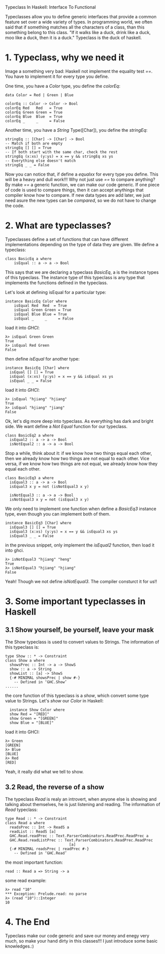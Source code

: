 Typeclass In Haskell: Interface To Functional

Typeclasses allow you to define generic interfaces that provide a common feature 
set over a wide variety of types. In programming world, we often said that if 
something matches all the characters of a class, than this something belong to 
this class. "If it walks like a duck, drink like a duck, moo like a duck, then 
it is a duck." Typeclass is the duck of haskell.

# 1. Typeclass, why we need it
Image a something very bad: Haskell not implement the equality test *==*. You have
to implement it for every type you define. 

One time, you have a *Color* type, you define the *colorEq*:
```
data Color = Red | Green | Blue

colorEq :: Color -> Color -> Bool
colorEq Red   Red   = True
colorEq Green Green = True
colorEq Blue  Blue  = True
colorEq _     _     = False
```

Another time, you have a *String* Type([Char]), you define the *stringEq*:
```
stringEq :: [Char] -> [Char] -> Bool
-- Match if both are empty
stringEq [] [] = True
-- If both start with the same char, check the rest
stringEq (x:xs) (y:ys) = x == y && stringEq xs ys
-- Everything else doesn't match
stringEq _ _ = False
```

Now you can notice that, if define a *equalxx* for every type you define. This
will be a heavy and dull work!!! Why not just use *==* to compare anything? By
make *==* a generic function, we can make our code generic. If one piece of code
is used to compare things, then it can accept anythings that compiler know how
to compare. If new data types are add later, we just need asure the new types 
can be *compared*, so we do not have to change the code.

# 2. What are typeclasses?
Typeclasses define a set of functions that can have different implementations
depending on the type of data they are given. We define a typeclass:
```
class BasicEq a where
    isEqual :: a -> a -> Bool
```
This says that we are declaring a typeclass *BasicEq*, a is the instance types of
this typeclass. The instance type of this typeclass is any type that implements
the functions defined in the typeclass.

Let\'s look at defining isEqual for a particular type:
```
instance BasicEq Color where
    isEqual Red  Red  = True
    isEqual Green Green = True
    isEqual Blue Blue = True
    isEqual _     _     = False
```

load it into *GHCI*:
```
λ> isEqual Green Green
True
λ> isEqual Red Green
False
```

then define *isEqual* for another type:
```
instance BasicEq [Char] where
  isEqual [] [] = True
  isEqual (x:xs) (y:ys) = x == y && isEqual xs ys
  isEqual _ _ = False
```

load it into *GHCI*:
```
λ> isEqual "hjiang" "hjiang"
True
λ> isEqual "hjiang" "jiang"
False
```

Ok, let\'s dig more deep into typeclass. As everything has dark and bright
side. We want define a *Not Equal* function for our typeclass.

```
class BasicEq2 a where
  isEqual2 :: a -> a -> Bool
  isNotEqual2 :: a -> a -> Bool
```

Stop a while, think about it: if we know how two things equal each other, then
we already know how two things are not equal to each other. Vice versa, if we
know how two things are not equal, we already know how they equal each other.

```
class BasicEq3 a where
  isEqual3 :: a -> a -> Bool
  isEqual3 x y = not (isNotEqual3 x y)
  
  isNotEqual3 :: a -> a -> Bool
  isNotEqual3 x y = not (isEqual3 x y)
```

We only need to implement one function when define a *BasicEq3* instance type,
even though you can implement both of them.
```
instance BasicEq3 [Char] where 
  isEqual3 [] [] = True
  isEqual3 (x:xs) (y:ys) = x == y && isEqual3 xs ys
  isEqual3 _ _ = False
```

in the previous snippet, only implement the *isEqual2* function, then load it 
into ghci. 
```
λ> isNotEqual3 "hjiang" "heng"
True
λ> isNotEqual3 "hjiang" "hjiang"
False
```
Yeah! Though we not define *isNotEqual3*. The compiler consturct it for us!!

# 3. Some important typeclasses in Haskell
## 3.1 Show yourself, be yourself, leave your mask
The Show typeclass is used to convert values to Strings. The information of this
typeclass is:
```
type Show :: * -> Constraint
class Show a where
  showsPrec :: Int -> a -> ShowS
  show :: a -> String
  showList :: [a] -> ShowS
  {-# MINIMAL showsPrec | show #-}
  	-- Defined in ‘GHC.Show’
......
```
the core function of this typeclass is a *show*, which convert some type value to
Strings. Let\'s *show* our *Color* in Haskell:
```
  instance Show Color where
  show Red = "[RED]"
  show Green = "[GREEN]"
  show Blue = "[BLUE]"
```
load it into GHCI:
```
λ> Green
[GREEN]
λ> Blue
[BLUE]
λ> Red
[RED]
```
Yeah, it really did what we tell to show.

## 3.2 Read, the reverse of a show
The typeclass *Read* is realy an introvert, when anyone else is showing and 
talking about themselves, he is just listening and reading. The information
of *Read* typeclass:
```
type Read :: * -> Constraint
class Read a where
  readsPrec :: Int -> ReadS a
  readList :: ReadS [a]
  GHC.Read.readPrec :: Text.ParserCombinators.ReadPrec.ReadPrec a
  GHC.Read.readListPrec :: Text.ParserCombinators.ReadPrec.ReadPrec
                             [a]
  {-# MINIMAL readsPrec | readPrec #-}
  	-- Defined in ‘GHC.Read’
```
the most important function:
```
read :: Read a => String -> a
```
some read example:
```
λ> read "10"
*** Exception: Prelude.read: no parse
λ> (read "10")::Integer
10
```

# 4. The End
Typeclass make our code generic and save our money and enegy very much,
so make your hand dirty in this classes!!! I just introduce some basic
knowledges.:)
